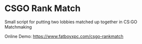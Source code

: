 # CSGO Rank Match
Small script for putting two lobbies matched up together in CS:GO Matchmaking

Online Demo:
https://www.fatboyxpc.com/csgo-rankmatch
